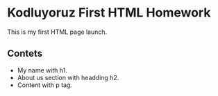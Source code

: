 # Kodluyoruz First HTML Homework
This is my first HTML page launch.
## Contets
* My name with h1.
* About us section with headding h2.
* Content with p tag.